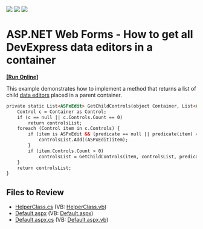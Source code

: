 <!-- default badges list -->
![](https://img.shields.io/endpoint?url=https://codecentral.devexpress.com/api/v1/VersionRange/128531633/12.2.10%2B)
[![](https://img.shields.io/badge/Open_in_DevExpress_Support_Center-FF7200?style=flat-square&logo=DevExpress&logoColor=white)](https://supportcenter.devexpress.com/ticket/details/E4780)
[![](https://img.shields.io/badge/📖_How_to_use_DevExpress_Examples-e9f6fc?style=flat-square)](https://docs.devexpress.com/GeneralInformation/403183)
<!-- default badges end -->

# ASP.NET Web Forms - How to get all DevExpress data editors in a container
<!-- run online -->
**[[Run Online]](https://codecentral.devexpress.com/e4780/)**
<!-- run online end -->

This example demonstrates how to implement a method that returns a list of child [data editors](https://docs.devexpress.com/AspNet/7898/components/data-editors/product-information#included-components) placed in a parent container.

```aspx
private static List<ASPxEdit> GetChildControls(object Container, List<ASPxEdit> controlsList, Func<Control, bool> predicate) {
    Control c = Container as Control;
    if (c == null || c.Controls.Count == 0)
        return controlsList;
    foreach (Control item in c.Controls) {
        if (item is ASPxEdit && (predicate == null || predicate(item) == true)) {
            controlsList.Add((ASPxEdit)item);
        }
        if (item.Controls.Count > 0)
            controlsList = GetChildControls(item, controlsList, predicate);
    }
    return controlsList;
}
```

## Files to Review

* [HelperClass.cs](./CS/WebSite/App_Code/HelperClass.cs) (VB: [HelperClass.vb](./VB/WebSite/App_Code/HelperClass.vb))
* [Default.aspx](./CS/WebSite/Default.aspx) (VB: [Default.aspx](./VB/WebSite/Default.aspx))
* [Default.aspx.cs](./CS/WebSite/Default.aspx.cs) (VB: [Default.aspx.vb](./VB/WebSite/Default.aspx.vb))
